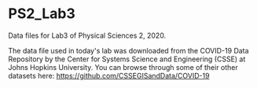 # PS2_Lab3
Data files for Lab3 of Physical Sciences 2, 2020.

The data file used in today's lab was downloaded from the COVID-19 Data Repository by the Center for Systems Science and Engineering (CSSE) at Johns Hopkins University. You can browse through some of their other datasets here: https://github.com/CSSEGISandData/COVID-19

